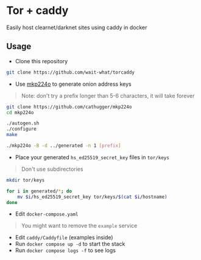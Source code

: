 # Tor + caddy
Easily host clearnet/darknet sites using caddy in docker

## Usage
- Clone this repository
```bash
git clone https://github.com/wait-what/torcaddy
```
- Use [mkp224o](https://github.com/cathugger/mkp224o) to generate onion address keys
> Note: don't try a prefix longer than 5-6 characters, it will take forever
```bash
git clone https://github.com/cathugger/mkp224o
cd mkp224o

./autogen.sh
./configure
make

./mkp224o -B -d ../generated -n 1 [prefix]
```
- Place your generated `hs_ed25519_secret_key` files in `tor/keys`
> Don't use subdirectories
```bash
mkdir tor/keys

for i in generated/*; do
    mv $i/hs_ed25519_secret_key tor/keys/$(cat $i/hostname)
done
```
- Edit `docker-compose.yaml`
> You might want to remove the `example` service
- Edit `caddy/Caddyfile` (examples inside)
- Run `docker compose up -d` to start the stack
- Run `docker compose logs -f` to see logs
